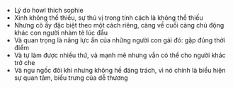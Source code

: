 - Lý do howl thích sophie
- Xinh không thể thiếu, sự thú vị trong tính cách là không thể thiếu
- Nhưng cô ấy đặc biệt theo một cách riêng, càng về cuối càng chủ động khác con người nhàm tẻ lúc đầu
- Và quan trọng là năng lực ẩn của những người con gái đó: gặp đúng thời điểm
- Và tự làm được nhiều thứ, và mạnh mẽ nhưng vẫn có thể cho người khác trở che
- Và ngu ngốc đôi khi nhưng không hề đáng trách, vì nó chính là biểu hiện sự quan tâm, biểu trưng của dễ thương